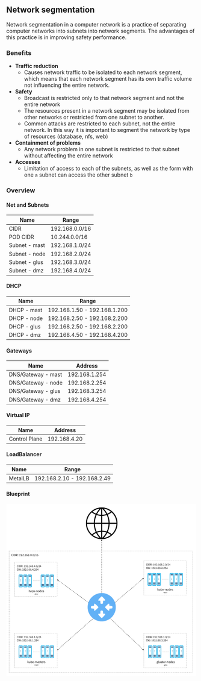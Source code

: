 ## Network segmentation

Network segmentation in a computer network is a practice of separating computer networks into subnets into network segments. The advantages of this practice is in improving safety performance.

### Benefits

* **Traffic reduction**
    - Causes network traffic to be isolated to each network segment, which means that each network segment has its own traffic volume not influencing the entire network.
* **Safety**
    - Broadcast is restricted only to that network segment and not the entire network
    - The resources present in a network segment may be isolated from other networks or restricted from one subnet to another.
    - Common attacks are restricted to each subnet, not the entire network. In this way it is important to segment the network by type of resources (database, nfs, web)
* **Containment of problems**
    - Any network problem in one subnet is restricted to that subnet without affecting the entire network
* **Accesses**
    - Limitation of access to each of the subnets, as well as the form with one `a` subnet can access the other subnet `b`

### Overview

#### Net and Subnets
| Name          | Range          |
|---------------|----------------|
| CIDR          | 192.168.0.0/16 |
| POD CIDR      | 10.244.0.0/16  |
| Subnet - mast | 192.168.1.0/24 |
| Subnet - node | 192.168.2.0/24 |
| Subnet - glus | 192.168.3.0/24 |
| Subnet - dmz  | 192.168.4.0/24 |

#### DHCP
| Name        | Range                        |
|-------------|------------------------------|
| DHCP - mast | 192.168.1.50 - 192.168.1.200 |
| DHCP - node | 192.168.2.50 - 192.168.2.200 |
| DHCP - glus | 192.168.2.50 - 192.168.2.200 |
| DHCP - dmz  | 192.168.4.50 - 192.168.4.200 |

#### Gateways
| Name               | Address       |
|--------------------|---------------|
| DNS/Gateway - mast | 192.168.1.254 |
| DNS/Gateway - node | 192.168.2.254 |
| DNS/Gateway - glus | 192.168.3.254 |
| DNS/Gateway - dmz  | 192.168.4.254 |

#### Virtual IP
| Name               | Address      |
|--------------------|--------------|
| Control Plane      | 192.168.4.20 |

#### LoadBalancer
| Name               | Range                       |
|--------------------|-----------------------------|
| MetalLB            | 192.168.2.10 - 192.168.2.49 |

#### Blueprint
<p align="center">
  <img src="images/networking-diagram.png">
</p>